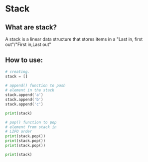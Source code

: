 # Stack

## What are stack?
A stack is a linear data structure that stores items in a "Last in, first out"/"First in,Last out"

## How to use:

```python
# creating.
stack = []
 
# append() function to push
# element in the stack
stack.append('a')
stack.append('b')
stack.append('c')

print(stack)

# pop() function to pop
# element from stack in
# LIFO order
print(stack.pop())
print(stack.pop())
print(stack.pop())

print(stack)
```

